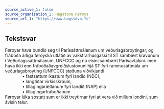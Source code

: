 ```yaml
---
source_active_1: false
source_organisation_1: Hagstova Føroya
source_url_1: "https://www.hagstova.fo"
---
```

## Tekstsvar  
Føroyar hava bundið seg til Paríssáttmálanum um veðurlagsbroytingar, og fráboða árliga føroyska útlátið av vakstrarhúsgassi til ST sambært krøvunum í Veðurlagssáttmálanum, UNFCCC og nú eisini sambært Parísavtaluni.
men hava ikki enn fráboðaðavgreiðslustovuni hjá ST fyri rammusáttmála um veðurlagsbroyting (UNFCCC) støðuna viðvíkjandi  
    • fastsettum íkastum fyri landið (NDC),  
    • langtíðar virkisskráum,  
    • tillagingarætlanum fyri landið (NAP) ella  
    • tillagingarfráboðanum  
Føroyar lúka sostatt sum er ikki treytirnar fyri at vera við millum londini, sum ávísin telur.
